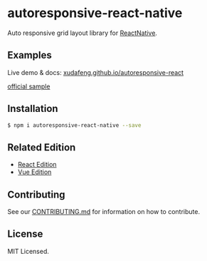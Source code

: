 # autoresponsive-react-native

Auto responsive grid layout library for [ReactNative](//facebook.github.io/react-native/).

## Examples

Live demo & docs: [xudafeng.github.io/autoresponsive-react](//xudafeng.github.io/autoresponsive-react/)

[official sample](//github.com/xudafeng/autoresponsive_react_native_sample.git)

## Installation

``` bash
$ npm i autoresponsive-react-native --save
```

## Related Edition

- [React Edition](//github.com/xudafeng/autoresponsive-react)
- [Vue Edition](//github.com/xudafeng/autoresponsive-vue)

## Contributing

See our [CONTRIBUTING.md](./CONTRIBUTING.md) for information on how to contribute.

## License

MIT Licensed.
